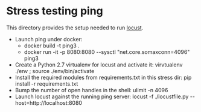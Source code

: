 # Stress testing ping

This directory provides the setup needed to run  [locust](http://locust.io).

 * Launch ping under docker:
   * docker build -t ping3 .
   * docker run -it -p 8080:8080  --sysctl "net.core.somaxconn=4096" ping3 
 * Create a Python 2.7 virtualenv for locust and activate it: virvtualenv ./env ; source ./env/bin/activate
 * Install the required modules from requirements.txt in this stress dir: pip install -r requirements.txt
 * Bump the number of open handles in the shell: ulimit -n 4096
 * Launch locust against the running ping server: locust -f ./locustfile.py --host=http://localhost:8080
 

